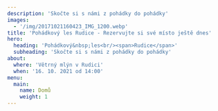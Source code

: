 ```yaml
---
description: 'Skočte si s námi z pohádky do pohádky'
images:
  - '/img/20171021160423_IMG_1200.webp'
title: 'Pohádkový les Rudice - Rezervujte si své místo ještě dnes'
hero:
  heading: 'Pohádkový&nbsp;les<br/><span>Rudice</span>'
  subheading: 'Skočte si s námi z pohádky do pohádky'
about:
  where: 'Větrný mlýn v Rudici'
  when: '16. 10. 2021 od 14:00'
menu:
  main:
    name: Domů
    weight: 1
---
```

